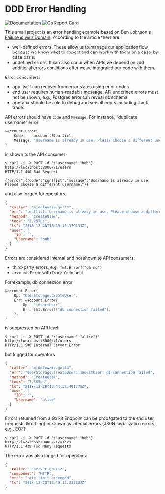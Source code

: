# DDD Error Handling

[![Documentation](https://godoc.org/github.com/marselester/ddd-err?status.svg)](https://godoc.org/github.com/marselester/ddd-err)
[![Go Report Card](https://goreportcard.com/badge/github.com/marselester/ddd-err)](https://goreportcard.com/report/github.com/marselester/ddd-err)

This small project is an error handling example based on Ben Johnson's
[Failure is your Domain](https://middlemost.com/failure-is-your-domain/).
According to the article there are:

- well-defined errors. These allow us to manage our application flow
  because we know what to expect and can work with them on a case-by-case basis.
- undefined errors. It can also occur when APIs we depend on add additional
  errors conditions after we've integrated our code with them.

Error consumers:

- app itself can recover from error states using error codes.
- end user requires human-readable message. API undefined errors must not be
  shown, e.g., Postgres error can reveal db schema.
- operator should be able to debug and see all errors including stack trace.

API errors should have `Code` and `Message`. For instance, "duplicate username" error

```go
&account.Error{
	Code:    account.EConflict,
	Message: "Username is already in use. Please choose a different username.",
}
```

is shown to the API consumer

```
$ curl -i -X POST -d '{"username":"bob"}' http://localhost:8000/v1/users
HTTP/1.1 400 Bad Request

{"error":{"code":"conflict","message":"Username is already in use. Please choose a different username."}}
```

and also logged for operators

```json
{
  "caller": "middleware.go:44",
  "err": "conflict: Username is already in use. Please choose a different username.",
  "method": "CreateUser",
  "took": "2.257µs",
  "ts": "2018-12-20T13:49:10.379131Z",
  "user": {
    "ID": "",
    "Username": "bob"
  }
}
```

Errors are considered internal and not shown to API consumers:

- third-party errors, e.g., `fmt.Errorf("oh no")`
- `account.Error` with blank `Code` field

For example, db connection error

```go
&account.Error{
	Op: "UserStorage.CreateUser",
	Err: &account.Error{
		Op:  "insertUser",
		Err: fmt.Errorf("db connection failed"),
	},
}
```

is suppressed on API level

```
$ curl -i -X POST -d '{"username":"alice"}' http://localhost:8000/v1/users
HTTP/1.1 500 Internal Server Error
```

but logged for operators

```json
{
  "caller": "middleware.go:44",
  "err": "UserStorage.CreateUser: insertUser: db connection failed",
  "method": "CreateUser",
  "took": "7.585µs",
  "ts": "2018-12-20T13:44:52.491775Z",
  "user": {
    "ID": "",
    "Username": "alice"
  }
}
```

Errors returned from a Go kit Endpoint can be propagated to the end user (requests throttling)
or shown as internal errors (JSON serialization errors, e.g., EOF):

```
$ curl -i -X POST -d '{"username":"bob"}' http://localhost:8000/v1/users
HTTP/1.1 429 Too Many Requests
```

The error was also logged for operators:

```json
{
  "caller": "server.go:112",
  "component": "HTTP",
  "err": "rate limit exceeded",
  "ts": "2018-12-20T13:49:12.333333Z"
}
```
